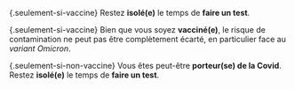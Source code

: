 {.seulement-si-vaccine} Restez **isolé(e)** le temps de **faire un test**.

{.seulement-si-vaccine} Bien que vous soyez **vacciné(e)**, le risque de contamination ne peut pas être complètement écarté, en particulier face au *variant Omicron*.

{.seulement-si-non-vaccine} Vous êtes peut-être **porteur(se) de la Covid**. Restez **isolé(e)** le temps de **faire un test**.
